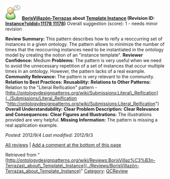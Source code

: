 [![](../images/thumb/2/29/Reviewer.png/48px-Reviewer.png)](../Image/Reviewer.png "Reviewer.png")
__[BorisVillazón-Terrazas](../User/BorisVillazón-Terrazas "User:BorisVillazón-Terrazas") about [Template Instance](../Submissions/Template_Instance "Submissions:Template Instance") (Revision ID: [Instance?oldid=11178 11178](../Submissions/Template "http://ontologydesignpatterns.org/wiki/Submissions:Template"))__
Overall suggestion (score): 1 - needs minor revision




 __Review Summary:__ This pattern describes how to reify a reoccurring set of instances in a given ontology. The pattern allows to minimize the number of times that the reoccurring instances need to be instantiated in the ontology model by creating the notion of an "instance template".
__Reviewer Confidence:__ Medium
__Problems:__ The pattern is very useful when we need to avoid the unnecessary repetition of a set of instances that occur multiple times in an ontology. However, the pattern lacks of a real example.
__Community Relevance:__ The pattern is very relevant to the community.
__Relation to Best Practices:__ 
__Reusability:__ 
__Relations to Other Patterns:__ Relation to the "Literal Reification" pattern -[http://ontologydesignpatterns.org/wiki/Submissions:Literal\_Reification](../Submissions/Literal_Reification "http://ontologydesignpatterns.org/wiki/Submissions:Literal_Reification")
__Overall Understandability:__ 
__Clear Problem Description:__ 
__Clear Relevance and Consequences:__ 
__Clear Figures and Illustrations:__ The illustrations provided are very helpful.
__Missing Information:__ The pattern is missing a real application example.

_Posted:_ 2012/9/4 _Last modified:_ 2012/9/3



[All reviews](../Reviews/Main "Reviews:Main") | [Add a comment at the bottom of this page](index.php@title=Odp%253AAdd_comment&target=../Reviews/BorisVillazón-Terrazas_about_Template_Instance#New_comment "http://ontologydesignpatterns.org/wiki/index.php?title=Odp:Add_comment&target=Reviews:BorisVillaz%C3%B3n-Terrazas_about_Template_Instance#New_comment")


Retrieved from "[http://ontologydesignpatterns.org/wiki/Reviews:BorisVillaz%C3%B3n-Terrazas\_about\_Template\_Instance](../Reviews/BorisVillazón-Terrazas_about_Template_Instance)"
 [Category](http://ontologydesignpatterns.org/wiki/Special:Categories "Special:Categories"): [QCReview](../Category/QCReview "Category:QCReview")